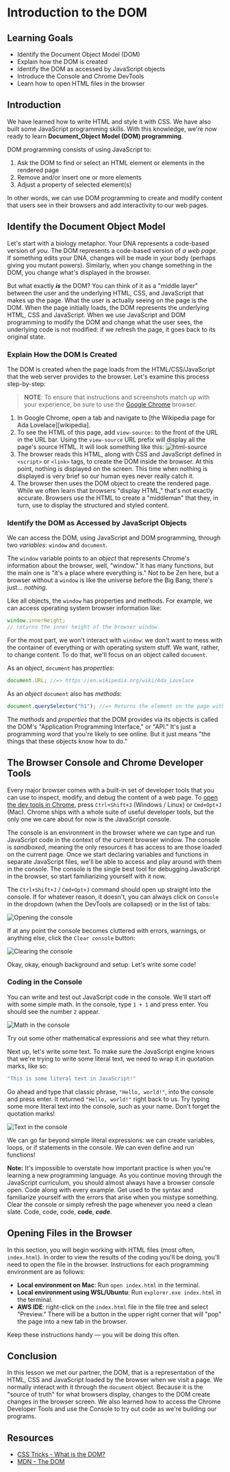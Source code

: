 # Introduction to the DOM

## Learning Goals

* Identify the Document Object Model (DOM)
* Explain how the DOM is created
* Identify the DOM as accessed by JavaScript objects
* Introduce the Console and Chrome DevTools
* Learn how to open HTML files in the browser

## Introduction

We have learned how to write HTML and style it with CSS. We have also built some
JavaScript programming skills. With this knowledge, we're now ready to learn
**Document_Object Model (DOM) programming**.

DOM programming consists of using JavaScript to:

1. Ask the DOM to find or select an HTML element or elements in the rendered page
2. Remove and/or insert one or more elements
3. Adjust a property of selected element(s)

In other words, we can use DOM programming to create and modify content that
users see in their browsers and add interactivity to our web pages.

## Identify the Document Object Model

Let's start with a biology metaphor. Your DNA represents a code-based version of
_you_. The DOM represents a code-based version of _a web page_. If something
edits your DNA, changes will be made in your body (perhaps giving you mutant
powers). Similarly, when you change something in the DOM, you change what's
displayed in the browser.

But what exactly ***is*** the DOM? You can think of it as a "middle layer"
between the user and the underlying HTML, CSS, and JavaScript that makes up the
page. What the user is actually seeing on the page is the DOM. When the page
initially loads, the DOM represents the underlying HTML, CSS and JavaScript.
When we use JavaScript and DOM programming to modify the DOM and change what the
user sees, the underlying code is not modified: if we refresh the page, it goes
back to its original state.

### Explain How the DOM Is Created

The DOM is created when the page loads from the HTML/CSS/JavaScript that the web
server provides to the browser. Let's examine this process step-by-step:

> **NOTE**: To ensure that instructions and screenshots match up with your experience, be sure to use the [Google Chrome][chrome] browser.

1. In Google Chrome, open a tab and navigate to [the Wikipedia page for Ada Lovelace][wikipedia].
2. To see the HTML of this page, add `view-source:` to the front of the URL in
   the URL bar. Using the `view-source` URL prefix will display all the page's
   source HTML. It will look something like this:
![html-source](https://curriculum-content.s3.amazonaws.com/phase-0/intro-to-the-dom/html-source.png)
3. The browser reads this HTML, along with CSS and JavaScript defined in
   `<script>` or `<link>` tags, to create the DOM inside the browser. At this
   point, nothing is displayed on the screen. This time when nothing is
   displayed is very brief so our human eyes never really catch it.
4. The browser then uses the DOM object to create the rendered page. While we
   often learn that browsers "display HTML," that's not exactly accurate.
   Browsers use the HTML to create a "middleman" that they, in turn, use to
   display the structured and styled content.

### Identify the DOM as Accessed by JavaScript Objects

We can access the DOM, using JavaScript and DOM programming, through two
_variables_: `window` and `document`.

The `window` variable points to an _object_ that represents Chrome's information
about the browser, well, "window." It has many functions, but the main one is
"it's a place where everything is." Not to be Zen here, but a browser without a
`window` is like the universe before the Big Bang; there's just... _nothing_.

Like all objects, the `window` has properties and methods. For example, we can
access operating system browser information like:

```javascript
window.innerHeight;
// returns the inner height of the browser window.
```

For the most part, we won't interact with `window`: we don't want to mess with
the container of everything or with operating system stuff. We want, rather, to
change content. To do that, we'll focus on an object called `document`.

As an _object_, `document` has _properties_:

```javascript
document.URL; //=> https://en.wikipedia.org/wiki/Ada_Lovelace
```

As an _object_ `document` also has _methods_:

```javascript
document.querySelector("h1"); //=> Returns the element on the page with an id attribute equal to "firstHeading" 
```

The _methods_ and _properties_ that the DOM provides via its objects is called
the DOM's "Application Programming Interface," or "API." It's just a programming
word that you're likely to see online. But it just means "the things that these
objects know how to do."

## The Browser Console and Chrome Developer Tools

Every major browser comes with a built-in set of developer tools that you can
use to inspect, modify, and debug the content of a web page. To [open the dev
tools in Chrome][open-tools], press `Ctrl+Shift+J` (Windows / Linux) or
`Cmd+Opt+J` (Mac). Chrome ships with a whole suite of useful developer tools,
but the only one we care about for now is the JavaScript console.

The console is an environment in the browser where we can type and run
JavaScript code in the context of the current browser window. The console is
_sandboxed_, meaning the only resources it has access to are those loaded on the
current page. Once we start declaring variables and functions in separate
JavaScript files, we'll be able to access and play around with them in the
console. The console is the single best tool for debugging JavaScript in the
browser, so start familiarizing yourself with it now.

The `Ctrl+Shift+J` / `Cmd+Opt+J` command should open up straight into the
console. If for whatever reason, it doesn't, you can always click on `Console`
in the dropdown (when the DevTools are collapsed) or in the list of tabs:

<picture>
  <source srcset="https://curriculum-content.s3.amazonaws.com/web-development/js/basics/intro-to-javascript/opening_the_console.webp" type="image/webp">
  <source srcset="https://curriculum-content.s3.amazonaws.com/web-development/js/basics/intro-to-javascript/opening_the_console.gif" type="image/gif">
  <img src="https://curriculum-content.s3.amazonaws.com/web-development/js/basics/intro-to-javascript/opening_the_console.gif" alt="Opening the console">
</picture>

If at any point the console becomes cluttered with errors, warnings, or anything
else, click the `Clear console` button:

<picture>
  <source srcset="https://curriculum-content.s3.amazonaws.com/web-development/js/basics/intro-to-javascript/clearing_the_console.webp" type="image/webp">
  <source srcset="https://curriculum-content.s3.amazonaws.com/web-development/js/basics/intro-to-javascript/clearing_the_console.gif" type="image/gif">
  <img src="https://curriculum-content.s3.amazonaws.com/web-development/js/basics/intro-to-javascript/clearing_the_console.gif" alt="Clearing the console">
</picture>

Okay, okay, enough background and setup. Let's write some code!

### Coding in the Console

You can write and test out JavaScript code in the console. We'll start off with
some simple math. In the console, type `1 + 1` and press enter. You should see
the number `2` appear.

<picture>
  <source srcset="https://curriculum-content.s3.amazonaws.com/web-development/js/basics/intro-to-javascript/math_in_console.webp" type="image/webp">
  <source srcset="https://curriculum-content.s3.amazonaws.com/web-development/js/basics/intro-to-javascript/math_in_console.gif" type="image/gif">
  <img src="https://curriculum-content.s3.amazonaws.com/web-development/js/basics/intro-to-javascript/math_in_console.gif" alt="Math in the console">
</picture>

Try out some other mathematical expressions and see what they return.

Next up, let's write some text. To make sure the JavaScript engine knows that we're trying to write some literal text, we need to wrap it in quotation marks, like so:

```js
"This is some literal text in JavaScript!"
```

Go ahead and type that classic phrase, `"Hello, world!"`, into the console and
press enter. It returned `"Hello, world!"` right back to us. Try typing some
more literal text into the console, such as your name. Don't forget the
quotation marks!

<img src="https://curriculum-content.s3.amazonaws.com/web-development/js/basics/intro-to-javascript/text_in_console_300.gif" alt="Text in the console">

We can go far beyond simple literal expressions: we can create variables, loops,
or if statements in the console. We can even define and run functions!

**Note:** It's impossible to overstate how important practice is when you're
learning a new programming language. As you continue moving through the
JavaScript curriculum, you should almost always have a browser console open.
Code along with every example. Get used to the syntax and familiarize yourself
with the errors that arise when you mistype something. Clear the console or
simply refresh the page whenever you need a clean slate. Code, code, code,
**code**, ***code***.

## Opening Files in the Browser

In this section, you will begin working with HTML files (most often,
`index.html`). In order to view the results of the coding you'll be doing,
you'll need to open the file in the browser. Instructions for each programming
environment are as follows:

* **Local environment on Mac**: Run `open index.html` in the terminal.
* **Local environment using WSL/Ubuntu**: Run `explorer.exe index.html` in the
  terminal.
* **AWS IDE**: right-click on the `index.html` file in the file tree and select
  "Preview." There will be a button in the upper right corner that will "pop"
  the page into a new tab in the browser.

Keep these instructions handy &mdash; you will be doing this often.

## Conclusion

In this lesson we met our partner, the DOM, that is a representation of the
HTML, CSS and JavaScript loaded by the browser when we visit a page. We normally
interact with it through the `document` object. Because it is the "source of
truth" for what browsers display, changes to the DOM create changes in the
browser screen. We also learned how to access the Chrome Developer Tools and use
the Console to try out code as we're building our programs.

## Resources

* [CSS Tricks - What is the DOM?](https://css-tricks.com/dom/)
* [MDN - The DOM](https://developer.mozilla.org/en-US/docs/Web/API/Document_Object_Model/Introduction)

[chrome]: https://www.google.com/chrome/browser/desktop/index.html
[widipedia]: https://en.wikipedia.org/wiki/Ada_Lovelace
[open-tools]: https://developers.google.com/web/tools/chrome-devtools/console/#open_as_panel
